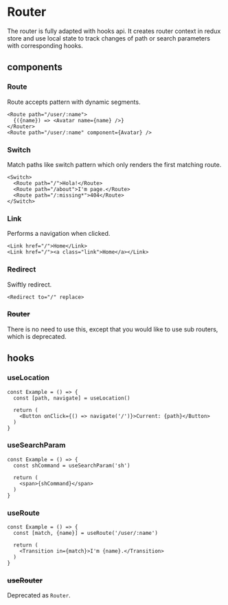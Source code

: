 
# Router

The router is fully adapted with hooks api. It creates router context in redux store and use local state to track changes of path or search parameters with corresponding hooks.

## components

### Route

Route accepts pattern with dynamic segments.

```tsx
<Route path="/user/:name">
  {({name}) => <Avatar name={name} />}
</Router>
<Route path="/user/:name" component={Avatar} />
```

### Switch

Match paths like switch pattern which only renders the first matching route.

```tsx
<Switch>
  <Route path="/">Hola!</Route>
  <Route path="/about">I'm page.</Route>
  <Route path="/:missing*">404</Route>
</Switch>
```

### Link

Performs a navigation when clicked.

```tsx
<Link href="/">Home</Link>
<Link href="/"><a class="link">Home</a></Link>
```

### Redirect

Swiftly redirect.

```tsx
<Redirect to="/" replace>
```

### ~~Router~~

There is no need to use this, except that you would like to use sub routers, which is deprecated.

## hooks

### useLocation

```tsx
const Example = () => {
  const [path, navigate] = useLocation()

  return (
    <Button onClick={() => navigate('/')}>Current: {path}</Button>
  )
}
```

### useSearchParam

```tsx
const Example = () => {
  const shCommand = useSearchParam('sh')

  return (
    <span>{shCommand}</span>
  )
}
```

### useRoute

```tsx
const Example = () => {
  const [match, {name}] = useRoute('/user/:name')

  return (
    <Transition in={match}>I'm {name}.</Transition>
  )
}
```

### ~~useRouter~~

Deprecated as `Router`.
